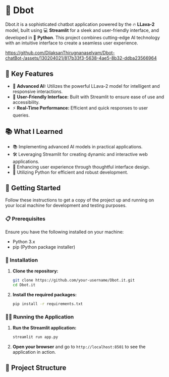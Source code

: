 # 🚀 Dbot

Dbot.it is a sophisticated chatbot application powered by the 🔥 **LLava-2** model, built using 💻 **Streamlit** for a sleek and user-friendly interface, and developed in 🐍 **Python**. This project combines cutting-edge AI technology with an intuitive interface to create a seamless user experience.

https://github.com/DilaksanThirugnanaselvam/Dbot-chatBot-/assets/130204021/817b33f3-5638-4ae5-8b32-ddba23566964

## 🌟 Key Features

- 🤖 **Advanced AI:** Utilizes the powerful LLava-2 model for intelligent and responsive interactions.
- 🌟 **User-Friendly Interface:** Built with Streamlit to ensure ease of use and accessibility.
- ⚡ **Real-Time Performance:** Efficient and quick responses to user queries.

## 📚 What I Learned

- 📚 Implementing advanced AI models in practical applications.
- 🛠 Leveraging Streamlit for creating dynamic and interactive web applications.
- 🎨 Enhancing user experience through thoughtful interface design.
- 🐍 Utilizing Python for efficient and robust development.

## 🚀 Getting Started

Follow these instructions to get a copy of the project up and running on your local machine for development and testing purposes.

### 📋 Prerequisites

Ensure you have the following installed on your machine:

- Python 3.x
- pip (Python package installer)

### 🔧 Installation

1. **Clone the repository:**

    ```sh
    git clone https://github.com/your-username/Dbot.it.git
    cd Dbot.it
    ```

2. **Install the required packages:**

    ```sh
    pip install -r requirements.txt
    ```

### 🏃‍♂️ Running the Application

1. **Run the Streamlit application:**

    ```sh
    streamlit run app.py
    ```

2. **Open your browser** and go to `http://localhost:8501` to see the application in action.

## 📂 Project Structure

